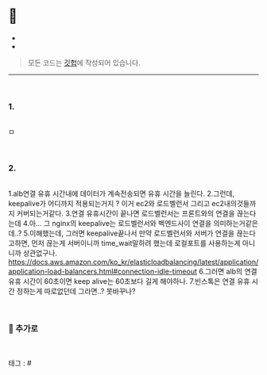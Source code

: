 <p align="center">
<img src="">
</p>

# 📖 

* 
* 

> 모든 코드는 [깃헙](https://github.com/sooolog/dev-spring-springboot)에 작성되어 있습니다.

* * *

<br>



### 1.

<p align="center">
<img src="">
</p>

ㅁ

<br>



### 2.

<p align="center">
<img src="">
</p>

1.alb연결 유휴 시간내에 데이터가 계속전송되면 유휴 시간을 늘린다.
2.그런데, keepalive가 어디까지 적용되는거지 ? 이거 ec2와 로드벨런서 그리고 ec2내의것들까지 커버되는거같다.
3.연결 유휴시간이 끝나면 로드벨런서는 프론트와의 연결을 끊는다는데
4.아... 그 nginx의 keepalive는 로드벨런서와 벡엔드사이 연결을 의미하는거같은데..?
5.이해했는데, 그러면 keepalive끝나서 만약 로드벨런서와 서버가 연결을 끊는다고하면, 먼저 끊는게
  서버이니까 time_wait말하려 했는데 로컬포트를 사용하는게 아니니까 상관없구나.
https://docs.aws.amazon.com/ko_kr/elasticloadbalancing/latest/application/application-load-balancers.html#connection-idle-timeout
6.그러면 alb의 연결 유휴 시간이 60초이면 keep alive는 60초보다 길게 해야하나.
7.빈스톡은 연결 유휴 시간 정하는게 따로없던데 그라면..? 못바꾸나?

<br>



### 🚀 추가로

<br>



태그 : #